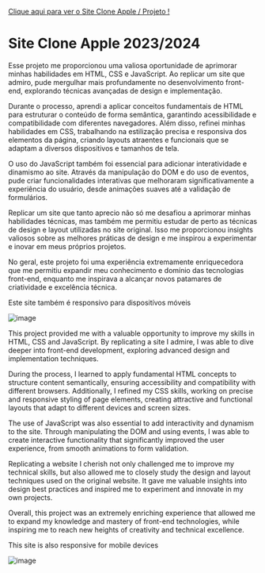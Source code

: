 <a href="https://sitecloneapple20232024.netlify.app">Clique aqui para ver o Site Clone Apple / Projeto !</a>

<h1>Site Clone Apple 2023/2024</h1>

<p>Esse projeto me proporcionou uma valiosa oportunidade de aprimorar minhas habilidades em HTML, CSS e JavaScript. Ao replicar um site que admiro, pude mergulhar mais profundamente no desenvolvimento front-end, explorando técnicas avançadas de design e implementação.

Durante o processo, aprendi a aplicar conceitos fundamentais de HTML para estruturar o conteúdo de forma semântica, garantindo acessibilidade e compatibilidade com diferentes navegadores. Além disso, refinei minhas habilidades em CSS, trabalhando na estilização precisa e responsiva dos elementos da página, criando layouts atraentes e funcionais que se adaptam a diversos dispositivos e tamanhos de tela.

O uso do JavaScript também foi essencial para adicionar interatividade e dinamismo ao site. Através da manipulação do DOM e do uso de eventos, pude criar funcionalidades interativas que melhoraram significativamente a experiência do usuário, desde animações suaves até a validação de formulários.

Replicar um site que tanto aprecio não só me desafiou a aprimorar minhas habilidades técnicas, mas também me permitiu estudar de perto as técnicas de design e layout utilizadas no site original. Isso me proporcionou insights valiosos sobre as melhores práticas de design e me inspirou a experimentar e inovar em meus próprios projetos.

No geral, este projeto foi uma experiência extremamente enriquecedora que me permitiu expandir meu conhecimento e domínio das tecnologias front-end, enquanto me inspirava a alcançar novos patamares de criatividade e excelência técnica.<p>
<P>Este site também é responsivo para dispositívos móveis </P>


![image](https://github.com/DevGustavoGantois/Site_Clone_Apple_2023-2024/assets/123424700/54b75520-43ba-434e-a4ab-b0ff4288cf56)


<p>This project provided me with a valuable opportunity to improve my skills in HTML, CSS and JavaScript. By replicating a site I admire, I was able to dive deeper into front-end development, exploring advanced design and implementation techniques.

During the process, I learned to apply fundamental HTML concepts to structure content semantically, ensuring accessibility and compatibility with different browsers. Additionally, I refined my CSS skills, working on precise and responsive styling of page elements, creating attractive and functional layouts that adapt to different devices and screen sizes.

The use of JavaScript was also essential to add interactivity and dynamism to the site. Through manipulating the DOM and using events, I was able to create interactive functionality that significantly improved the user experience, from smooth animations to form validation.

Replicating a website I cherish not only challenged me to improve my technical skills, but also allowed me to closely study the design and layout techniques used on the original website. It gave me valuable insights into design best practices and inspired me to experiment and innovate in my own projects.

Overall, this project was an extremely enriching experience that allowed me to expand my knowledge and mastery of front-end technologies, while inspiring me to reach new heights of creativity and technical excellence.<p>
<P>This site is also responsive for mobile devices


![image](https://github.com/DevGustavoGantois/Site_Clone_Apple_2023-2024/assets/123424700/8a093b33-d826-4b71-9ccf-388b9e60a59f)

